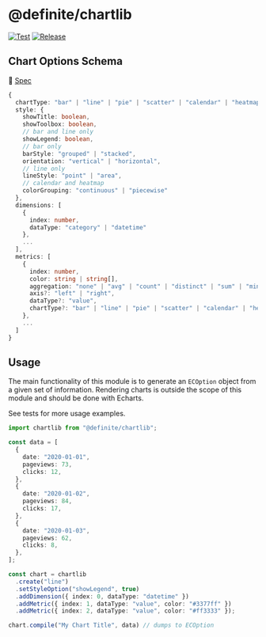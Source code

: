 # @definite/chartlib

[![Test](https://github.com/luabase/definite-chartlib/actions/workflows/test.yml/badge.svg)](https://github.com/luabase/definite-chartlib/actions/workflows/test.yml)
[![Release](https://github.com/luabase/definite-chartlib/actions/workflows/release.yml/badge.svg)](https://github.com/luabase/definite-chartlib/actions/workflows/release.yml)

## Chart Options Schema

📑 [Spec](./schema.json)

```ts
{
  chartType: "bar" | "line" | "pie" | "scatter" | "calendar" | "heatmap",
  style: {
    showTitle: boolean,
    showToolbox: boolean,
    // bar and line only
    showLegend: boolean,
    // bar only
    barStyle: "grouped" | "stacked",
    orientation: "vertical" | "horizontal",
    // line only
    lineStyle: "point" | "area",
    // calendar and heatmap
    colorGrouping: "continuous" | "piecewise"
  },
  dimensions: [
    {
      index: number,
      dataType: "category" | "datetime"
    },
    ...
  ],
  metrics: [
    {
      index: number,
      color: string | string[],
      aggregation: "none" | "avg" | "count" | "distinct" | "sum" | "min" | "max",
      axis?: "left" | "right",
      dataType?: "value",
      chartType?: "bar" | "line" | "pie" | "scatter" | "calendar" | "heatmap",
    },
    ...
  ]
}
```

## Usage

The main functionality of this module is to generate an `ECOption` object from a given set of information. Rendering charts is outside the scope of this module and should be done with Echarts.

See tests for more usage examples.

```ts
import chartlib from "@definite/chartlib";

const data = [
  {
    date: "2020-01-01",
    pageviews: 73,
    clicks: 12,
  },
  {
    date: "2020-01-02",
    pageviews: 84,
    clicks: 17,
  },
  {
    date: "2020-01-03",
    pageviews: 62,
    clicks: 8,
  },
];

const chart = chartlib
  .create("line")
  .setStyleOption("showLegend", true)
  .addDimension({ index: 0, dataType: "datetime" })
  .addMetric({ index: 1, dataType: "value", color: "#3377ff" })
  .addMetric({ index: 2, dataType: "value", color: "#ff3333" });

chart.compile("My Chart Title", data) // dumps to ECOption
```
